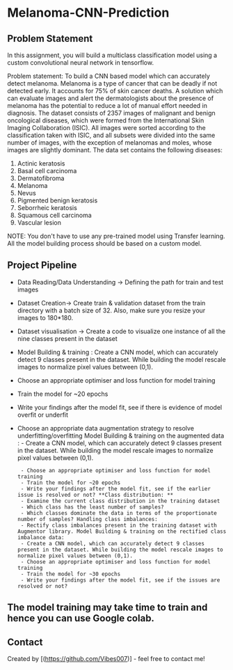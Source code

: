 # Melanoma-CNN-Prediction
## Problem Statement
In this assignment, you will build a multiclass classification model using a custom convolutional neural network in tensorflow.

Problem statement: To build a CNN based model which can accurately detect melanoma. Melanoma is a type of cancer that can be deadly if not detected early. It accounts for 75% of skin cancer deaths. A solution which can evaluate images and alert the dermatologists about the presence of melanoma has the potential to reduce a lot of manual effort needed in diagnosis.
The dataset consists of 2357 images of malignant and benign oncological diseases, which were formed from the International Skin Imaging Collaboration (ISIC). All images were sorted according to the classification taken with ISIC, and all subsets were divided into the same number of images, with the exception of melanomas and moles, whose images are slightly dominant. The data set contains the following diseases:
1. Actinic keratosis
2. Basal cell carcinoma
3. Dermatofibroma
4. Melanoma
5. Nevus
6. Pigmented benign keratosis
7. Seborrheic keratosis
8. Squamous cell carcinoma
9. Vascular lesion

NOTE: You don't have to use any pre-trained model using Transfer learning. All the model building process should be based on a custom model.

## Project Pipeline
 - Data Reading/Data Understanding → Defining the path for train and test images
 - Dataset Creation→ Create train & validation dataset from the train directory with a batch size of 32. Also, make sure you resize your images to 180*180.
 - Dataset visualisation → Create a code to visualize one instance of all the nine classes present in the dataset
 - Model Building & training : Create a CNN model, which can accurately detect 9 classes present in the dataset. While building the model rescale images to normalize pixel values between (0,1).
 - Choose an appropriate optimiser and loss function for model training
 - Train the model for ~20 epochs
 - Write your findings after the model fit, see if there is evidence of model overfit or underfit
 - Choose an appropriate data augmentation strategy to resolve underfitting/overfitting Model Building & training on the augmented data :
        - Create a CNN model, which can accurately detect 9 classes present in the dataset. While building the model rescale images to normalize pixel values between (0,1).
        
        - Choose an appropriate optimiser and loss function for model training
        - Train the model for ~20 epochs 
        - Write your findings after the model fit, see if the earlier issue is resolved or not? **Class distribution: **
        - Examine the current class distribution in the training dataset
        - Which class has the least number of samples?
        - Which classes dominate the data in terms of the proportionate number of samples? Handling class imbalances:
        - Rectify class imbalances present in the training dataset with Augmentor library. Model Building & training on the rectified class imbalance data:
        - Create a CNN model, which can accurately detect 9 classes present in the dataset. While building the model rescale images to normalize pixel values between (0,1).
        - Choose an appropriate optimiser and loss function for model training
        - Train the model for ~30 epochs
        - Write your findings after the model fit, see if the issues are resolved or not?
       
## The model training may take time to train and hence you can use Google colab.




## Contact
Created by [(https://github.com/Vibes007)] - feel free to contact me!


<!-- Optional -->
<!-- ## License -->
<!-- This project is open source and available under the [... License](). -->

<!-- You don't have to include all sections - just the one's relevant to your project -->
